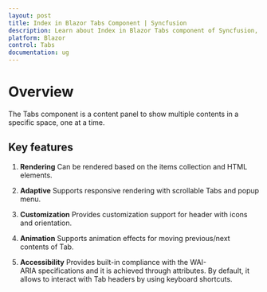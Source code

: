 ```yaml
---
layout: post
title: Index in Blazor Tabs Component | Syncfusion 
description: Learn about Index in Blazor Tabs component of Syncfusion, and more details.
platform: Blazor
control: Tabs
documentation: ug
---
```


# Overview

The Tabs component is a content panel to show multiple contents in a specific space, one at a time.

## Key features

1. **Rendering** Can be rendered based on the items collection and HTML elements.

2. **Adaptive** Supports responsive rendering with scrollable Tabs and popup menu.

3. **Customization** Provides customization support for header with icons and orientation.

4. **Animation** Supports animation effects for moving previous/next contents of Tab.

5. **Accessibility** Provides built-in compliance with the WAI-ARIA specifications and it is achieved through attributes.
 By default, it allows to interact with Tab headers by using keyboard shortcuts.